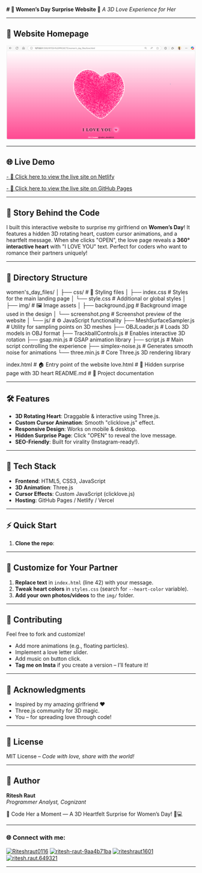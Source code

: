 **# 💖 Women’s Day Surprise Website 🚀**
*A 3D Love Experience for Her*  

---

## 📸 Website Homepage

![Website Homepage](women's_day_files/img/screenshot.png)

---

## 🌐 Live Demo

[- 🔗 Click here to view the live site on Netlify](https://womensdayspecial.netlify.app/)

[- 🔗 Click here to view the live site on GitHub Pages](https://riteshraut0116.github.io/women-s_day_special_html/)

---

## 🌟 Story Behind the Code  
I built this interactive website to surprise my girlfriend on **Women’s Day**! It features a hidden 3D rotating heart, custom cursor animations, and a heartfelt message. When she clicks "OPEN", the love page reveals a **360° interactive heart** with "I LOVE YOU" text. Perfect for coders who want to romance their partners uniquely!  

---

## 📂 Directory Structure

women's_day_files/
│
├── css/                          # 🎨 Styling files
│   ├── index.css                 # Styles for the main landing page
│   └── style.css                 # Additional or global styles
│
├── img/                          # 🖼️ Image assets
│   ├── background.jpg            # Background image used in the design
│   └── screenshot.png            # Screenshot preview of the website
│
└── js/                           # ⚙️ JavaScript functionality
    ├── MeshSurfaceSampler.js     # Utility for sampling points on 3D meshes
    ├── OBJLoader.js              # Loads 3D models in OBJ format
    ├── TrackballControls.js      # Enables interactive 3D rotation
    ├── gsap.min.js               # GSAP animation library
    ├── script.js                 # Main script controlling the experience
    ├── simplex-noise.js          # Generates smooth noise for animations
    └── three.min.js              # Core Three.js 3D rendering library

index.html                        # 🏠 Entry point of the website
love.html                         # 💖 Hidden surprise page with 3D heart
README.md                         # 📘 Project documentation

---

## 🛠️ Features  
- **3D Rotating Heart**: Draggable & interactive using Three.js.  
- **Custom Cursor Animation**: Smooth "clicklove.js" effect.  
- **Responsive Design**: Works on mobile & desktop.  
- **Hidden Surprise Page**: Click "OPEN" to reveal the love message.  
- **SEO-Friendly**: Built for virality (Instagram-ready!).  

---

## 🚀 Tech Stack  
- **Frontend**: HTML5, CSS3, JavaScript  
- **3D Animation**: Three.js  
- **Cursor Effects**: Custom JavaScript (clicklove.js)  
- **Hosting**: GitHub Pages / Netlify / Vercel  

---

## ⚡ Quick Start  
1. **Clone the repo**:  

---

## 🌈 Customize for Your Partner  
1. **Replace text** in `index.html` (line 42) with your message.  
2. **Tweak heart colors** in `styles.css` (search for `--heart-color` variable).  
3. **Add your own photos/videos** to the `img/` folder. 

---

## 🤝 Contributing  
Feel free to fork and customize!  
- Add more animations (e.g., floating particles).  
- Implement a love letter slider.  
- Add music on button click.  
- **Tag me on Insta** if you create a version – I’ll feature it!  

---

## 💌 Acknowledgments  
- Inspired by my amazing girlfriend ❤️  
- Three.js community for 3D magic.  
- You – for spreading love through code!  

---

## 📄 License  
MIT License – *Code with love, share with the world!*  

---

## 👤 Author

**Ritesh Raut**  
*Programmer Analyst, Cognizant*

💖 Code Her a Moment — A 3D Heartfelt Surprise for Women’s Day! 🌸💻

---

### 🌐 Connect with me:
<p align="left">
<a href="https://github.com/Riteshraut0116" target="blank"><img align="center" src="https://raw.githubusercontent.com/rahuldkjain/github-profile-readme-generator/master/src/images/icons/Social/github.svg" alt="Riteshraut0116" height="30" width="40" /></a>
<a href="https://linkedin.com/in/ritesh-raut-9aa4b71ba" target="blank"><img align="center" src="https://raw.githubusercontent.com/rahuldkjain/github-profile-readme-generator/master/src/images/icons/Social/linked-in-alt.svg" alt="ritesh-raut-9aa4b71ba" height="30" width="40" /></a>
<a href="https://www.instagram.com/riteshraut1601/" target="blank"><img align="center" src="https://raw.githubusercontent.com/rahuldkjain/github-profile-readme-generator/master/src/images/icons/Social/instagram.svg" alt="riteshraut1601" height="30" width="40" /></a>
<a href="https://www.facebook.com/ritesh.raut.649321/" target="blank"><img align="center" src="https://raw.githubusercontent.com/rahuldkjain/github-profile-readme-generator/master/src/images/icons/Social/facebook.svg" alt="ritesh.raut.649321" height="30" width="40" /></a>
</p>

---
